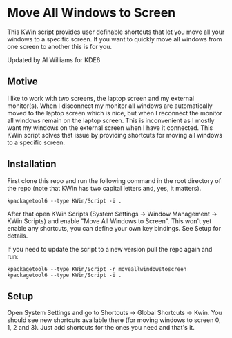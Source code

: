 # Move All Windows to Screen

This KWin script provides user definable shortcuts that let you move all your
windows to a specific screen. If you want to quickly move all windows from one
screen to another this is for you.

Updated by Al Williams for KDE6

## Motive

I like to work with two screens, the laptop screen and my external monitor(s).
When I disconnect my monitor all windows are automatically moved to the laptop
screen which is nice, but when I reconnect the monitor all windows remain on
the laptop screen. This is inconvenient as I mostly want my windows on the
external screen when I have it connected. This KWin script solves that issue by
providing shortcuts for moving all windows to a specific screen.


## Installation

First clone this repo and run the following command in the root directory of the
repo (note that KWin has two capital letters and, yes, it matters).

	kpackagetool6 --type KWin/Script -i .

After that open KWin Scripts (System Settings -> Window Management ->
KWin Scripts) and enable "Move All Windows to Screen". This won't yet enable
any shortcuts, you can define your own key bindings. See Setup for details.

If you need to update the script to a new version pull the repo again and run:

	kpackagetool6 --type KWin/Script -r moveallwindowstoscreen
	kpackagetool6 --type KWin/Script -i .

## Setup

Open System Settings and go to Shortcuts -> Global Shortcuts -> Kwin. You
should see new shortcuts available there (for moving windows to screen 0, 1, 2
and 3). Just add shortcuts for the ones you need and that's it.
